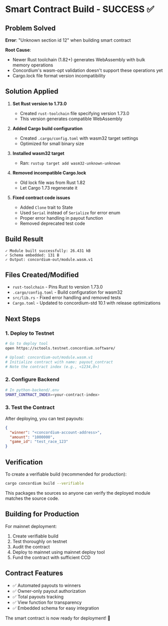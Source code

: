 # Smart Contract Build - SUCCESS ✅

## Problem Solved

**Error**: "Unknown section id 12" when building smart contract

**Root Cause**: 
- Newer Rust toolchain (1.82+) generates WebAssembly with bulk memory operations
- Concordium's wasm-opt validation doesn't support these operations yet
- Cargo.lock file format version incompatibility

## Solution Applied

1. **Set Rust version to 1.73.0**
   - Created `rust-toolchain` file specifying version 1.73.0
   - This version generates compatible WebAssembly

2. **Added Cargo build configuration**
   - Created `.cargo/config.toml` with wasm32 target settings
   - Optimized for small binary size

3. **Installed wasm32 target**
   - Ran: `rustup target add wasm32-unknown-unknown`

4. **Removed incompatible Cargo.lock**
   - Old lock file was from Rust 1.82
   - Let Cargo 1.73 regenerate it

5. **Fixed contract code issues**
   - Added `Clone` trait to State
   - Used `Serial` instead of `Serialize` for error enum
   - Proper error handling in payout function
   - Removed deprecated test code

## Build Result

```
✓ Module built successfully: 26.431 kB
✓ Schema embedded: 131 B
✓ Output: concordium-out/module.wasm.v1
```

## Files Created/Modified

- `rust-toolchain` - Pins Rust to version 1.73.0
- `.cargo/config.toml` - Build configuration for wasm32
- `src/lib.rs` - Fixed error handling and removed tests
- `Cargo.toml` - Updated to concordium-std 10.1 with release optimizations

## Next Steps

### 1. Deploy to Testnet

```bash
# Go to deploy tool
open https://sctools.testnet.concordium.software/

# Upload: concordium-out/module.wasm.v1
# Initialize contract with name: payout_contract
# Note the contract index (e.g., <1234,0>)
```

### 2. Configure Backend

```bash
# In python-backend/.env
SMART_CONTRACT_INDEX=<your-contract-index>
```

### 3. Test the Contract

After deploying, you can test payouts:

```json
{
  "winner": "<concordium-account-address>",
  "amount": "1000000",
  "game_id": "test_race_123"
}
```

## Verification

To create a verifiable build (recommended for production):

```bash
cargo concordium build --verifiable
```

This packages the sources so anyone can verify the deployed module matches the source code.

## Building for Production

For mainnet deployment:

1. Create verifiable build
2. Test thoroughly on testnet
3. Audit the contract
4. Deploy to mainnet using mainnet deploy tool
5. Fund the contract with sufficient CCD

## Contract Features

- ✅ Automated payouts to winners
- ✅ Owner-only payout authorization
- ✅ Total payouts tracking
- ✅ View function for transparency
- ✅ Embedded schema for easy integration

The smart contract is now ready for deployment! 🚀
